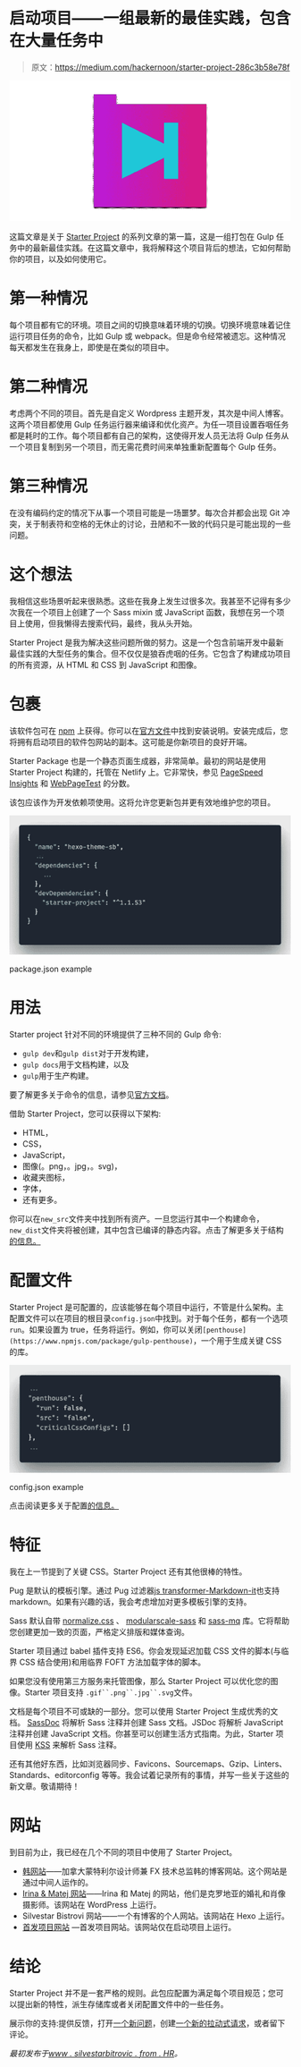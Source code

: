 # 启动项目——一组最新的最佳实践，包含在大量任务中

> 原文：<https://medium.com/hackernoon/starter-project-286c3b58e78f>

![](img/14be6805d27a9e0c35d4579c88abc81a.png)

这篇文章是关于 [Starter Project](https://starter.silvestarbistrovic.from.hr/) 的系列文章的第一篇，这是一组打包在 Gulp 任务中的最新最佳实践。在这篇文章中，我将解释这个项目背后的想法，它如何帮助你的项目，以及如何使用它。

# 第一种情况

每个项目都有它的环境。项目之间的切换意味着环境的切换。切换环境意味着记住运行项目任务的命令，比如 Gulp 或 webpack。但是命令经常被遗忘。这种情况每天都发生在我身上，即使是在类似的项目中。

# 第二种情况

考虑两个不同的项目。首先是自定义 Wordpress 主题开发，其次是中间人博客。这两个项目都使用 Gulp 任务运行器来编译和优化资产。为任一项目设置吞咽任务都是耗时的工作。每个项目都有自己的架构，这使得开发人员无法将 Gulp 任务从一个项目复制到另一个项目，而无需花费时间来单独重新配置每个 Gulp 任务。

# 第三种情况

在没有编码约定的情况下从事一个项目可能是一场噩梦。每次合并都会出现 Git 冲突，关于制表符和空格的无休止的讨论，丑陋和不一致的代码只是可能出现的一些问题。

# 这个想法

我相信这些场景听起来很熟悉。这些在我身上发生过很多次。我甚至不记得有多少次我在一个项目上创建了一个 Sass mixin 或 JavaScript 函数，我想在另一个项目上使用，但我懒得去搜索代码，最终，我从头开始。

Starter Project 是我为解决这些问题所做的努力。这是一个包含前端开发中最新最佳实践的大型任务的集合。但不仅仅是狼吞虎咽的任务。它包含了构建成功项目的所有资源，从 HTML 和 CSS 到 JavaScript 和图像。

# 包裹

该软件包可在 [npm](https://www.npmjs.com/package/starter-project) 上获得。你可以在[官方文件](https://starter.silvestarbistrovic.from.hr/)中找到安装说明。安装完成后，您将拥有启动项目的软件包网站的副本。这可能是你新项目的良好开端。

Starter Package 也是一个静态页面生成器，非常简单。最初的网站是使用 Starter Project 构建的，托管在 Netlify 上。它非常快，参见 [PageSpeed Insights](https://developers.google.com/speed/pagespeed/insights/?url=https%3A%2F%2Fstarter.silvestarbistrovic.from.hr%2F&tab=desktop) 和 [WebPageTest](https://www.webpagetest.org/result/180323_7F_8cd32d6a04d395ff01839c921d82047d/) 的分数。

该包应该作为开发依赖项使用。这将允许您更新包并更有效地维护您的项目。

![](img/27e4db2d48ecbe4f85c165d825af0c9e.png)

package.json example

# 用法

Starter project 针对不同的环境提供了三种不同的 Gulp 命令:

*   `gulp dev`和`gulp dist`对于开发构建，
*   `gulp docs`用于文档构建，以及
*   `gulp`用于生产构建。

要了解更多关于命令的信息，请参见[官方文档](https://starter.silvestarbistrovic.from.hr/commands/)。

借助 Starter Project，您可以获得以下架构:

*   HTML，
*   CSS，
*   JavaScript，
*   图像(。png，。jpg，。svg)，
*   收藏夹图标，
*   字体，
*   还有更多。

你可以在`new_src`文件夹中找到所有资产。一旦您运行其中一个构建命令，`new_dist`文件夹将被创建，其中包含已编译的静态内容。点击了解更多关于结构[的信息。](https://starter.silvestarbistrovic.from.hr/structure/)

# 配置文件

Starter Project 是可配置的，应该能够在每个项目中运行，不管是什么架构。主配置文件可以在项目的根目录`config.json`中找到。对于每个任务，都有一个选项`run`。如果设置为 true，任务将运行。例如，你可以关闭`[penthouse](https://www.npmjs.com/package/gulp-penthouse)`，一个用于生成关键 CSS 的库。

![](img/c37d652f1aa357de1c983ae193a9c239.png)

config.json example

点击阅读更多关于配置[的信息。](https://starter.silvestarbistrovic.from.hr/configuration/)

# 特征

我在上一节提到了关键 CSS。Starter Project 还有其他很棒的特性。

Pug 是默认的模板引擎。通过 Pug 过滤器[js transformer-Markdown-it](https://github.com/jstransformers/jstransformer-markdown-it)也支持 markdown。如果有兴趣的话，我会考虑增加对更多模板引擎的支持。

Sass 默认自带 [normalize.css](https://www.npmjs.com/package/normalize.css) 、 [modularscale-sass](https://www.npmjs.com/package/modularscale-sass) 和 [sass-mq](https://www.npmjs.com/package/sass-mq) 库。它将帮助您创建更加一致的页面，严格定义排版和媒体查询。

Starter 项目通过 babel 插件支持 ES6。你会发现延迟加载 CSS 文件的脚本(与临界 CSS 结合使用)和用临界 FOFT 方法加载字体的脚本。

如果您没有使用第三方服务来托管图像，那么 Starter Project 可以优化您的图像。Starter 项目支持
`.gif``.png``.jpg``.svg`文件。

文档是每个项目不可或缺的一部分。您可以使用 Starter Project 生成优秀的文档。 [SassDoc](http://sassdoc.com/) 将解析 Sass 注释并创建 Sass 文档。JSDoc 将解析 JavaScript 注释并创建 JavaScript 文档。你甚至可以创建生活方式指南。为此，Starter 项目使用 [KSS](https://kss-node.github.io/kss-node/) 来解析 Sass 注释。

还有其他好东西，比如浏览器同步、Favicons、Sourcemaps、Gzip、Linters、Standards、editorconfig 等等。我会试着记录所有的事情，并写一些关于这些的新文章。敬请期待！

# 网站

到目前为止，我已经在几个不同的项目中使用了 Starter Project。

*   [韩网站](https://hanhanxue.com/)——加拿大蒙特利尔设计师兼 FX 技术总监韩的博客网站。这个网站是通过中间人运作的。
*   [Irina & Matej 网站](https://irinaandmatej.com/)——Irina 和 Matej 的网站，他们是克罗地亚的婚礼和肖像摄影师。该网站在 WordPress 上运行。
*   Silvestar Bistrovi 网站——一个有博客的个人网站。该网站在 Hexo 上运行。
*   [首发项目网站](https://starter.silvestarbistrovic.from.hr/) —首发项目网站。该网站仅在启动项目上运行。

# 结论

Starter Project 并不是一套严格的规则。此包应配置为满足每个项目规范；您可以提出新的特性，派生存储库或者关闭配置文件中的一些任务。

展示你的支持:提供反馈，打开[一个新问题](https://github.com/maliMirkec/starter-project/issues/new)，创建[一个新的拉动式请求](https://github.com/maliMirkec/starter-project/compare)，或者留下评论。

*最初发布于*[*www . silvestarbitrovic . from . HR*](https://www.silvestarbistrovic.from.hr/articles/starter-project-a-set-of-latest-best-practices-packed-in-gulp-tasks/)*。*
